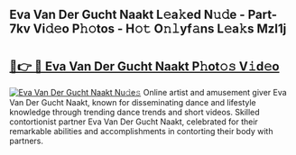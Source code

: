 ## Eva Van Der Gucht Naakt L𝚎a𝚔ed N𝚞𝚍e - Part-7kv Vi𝚍𝚎o P𝚑𝚘tos - H𝚘𝚝 O𝚗𝚕yf𝚊ns L𝚎a𝚔s MzI1j

# <h2><a href="http://kfcqqo.oniu.top/?m=Eva+Van+Der+Gucht+Naakt">🔗👉 🔴 Eva Van Der Gucht Naakt P𝚑ot𝚘𝚜 V𝚒d𝚎o</a></h2>

[![Eva Van Der Gucht Naakt Nu𝚍e𝚜](https://i.imgur.com/0qMVB7G.gif)](http://kfcqqo.oniu.top/?m=Eva+Van+Der+Gucht+Naakt)
Online artist and amusement giver Eva Van Der Gucht Naakt, known for disseminating dance and lifestyle knowledge through trending dance trends and short videos. Skilled contortionist partner Eva Van Der Gucht Naakt, celebrated for their remarkable abilities and accomplishments in contorting their body with partners.  
